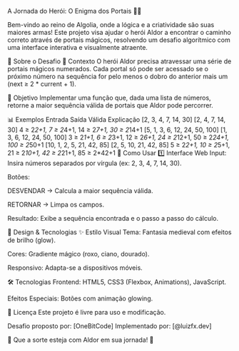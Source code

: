 A Jornada do Herói: O Enigma dos Portais 🚪✨


Bem-vindo ao reino de Algolia, onde a lógica e a criatividade são suas maiores armas!
Este projeto visa ajudar o herói Aldor a encontrar o caminho correto através de portais mágicos, resolvendo um desafio algorítmico com uma interface interativa e visualmente atraente.

📌 Sobre o Desafio
📖 Contexto
O herói Aldor precisa atravessar uma série de portais mágicos numerados. Cada portal só pode ser acessado se o próximo número na sequência for pelo menos o dobro do anterior mais um (next ≥ 2 * current + 1).

🎯 Objetivo
Implementar uma função que, dada uma lista de números, retorne a maior sequência válida de portais que Aldor pode percorrer.

📊 Exemplos
Entrada	Saída Válida	Explicação
[2, 3, 4, 7, 14, 30]	[2, 4, 7, 14, 30]	4 ≥ 2*2+1, 7 ≥ 2*4+1, 14 ≥ 2*7+1, 30 ≥ 2*14+1
[5, 1, 3, 6, 12, 24, 50, 100]	[1, 3, 6, 12, 24, 50, 100]	3 ≥ 2*1+1, 6 ≥ 2*3+1, 12 ≥ 2*6+1, 24 ≥ 2*12+1, 50 ≥ 2*24+1, 100 ≥ 2*50+1
[10, 1, 2, 5, 21, 42, 85]	[2, 5, 10, 21, 42, 85]	5 ≥ 2*2+1, 10 ≥ 2*5+1, 21 ≥ 2*10+1, 42 ≥ 2*21+1, 85 ≥ 2*42+1
🚀 Como Usar
1️⃣ Interface Web
Input: Insira números separados por vírgula (ex: 2, 3, 4, 7, 14, 30).

Botões:

DESVENDAR → Calcula a maior sequência válida.

RETORNAR → Limpa os campos.

Resultado: Exibe a sequência encontrada e o passo a passo do cálculo.



🎨 Design & Tecnologias
✨ Estilo Visual
Tema: Fantasia medieval com efeitos de brilho (glow).

Cores: Gradiente mágico (roxo, ciano, dourado).

Responsivo: Adapta-se a dispositivos móveis.

🛠️ Tecnologias
Frontend: HTML5, CSS3 (Flexbox, Animations), JavaScript.

Efeitos Especiais: Botões com animação glowing.

📝 Licença
Este projeto é livre para uso e modificação.

Desafio proposto por: [OneBitCode]
Implementado por: [@luizfx.dev]



🌟 Que a sorte esteja com Aldor em sua jornada! 🌟
